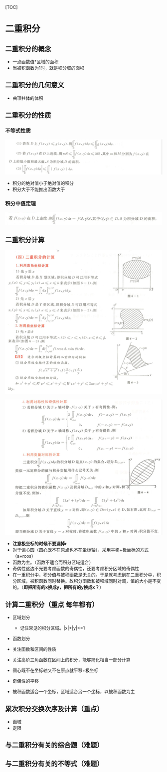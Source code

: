 [TOC]

# 二重积分

## 二重积分的概念

+ 一点函数值*区域的面积
+ 当被积函数为1时，就是积分域的面积

## 二重积分的几何意义

+ 曲顶柱体的体积

## 二重积分的性质

### 不等式性质

![image-20221013150935530](https://raw.githubusercontent.com/Alemdx/pic-bed/master/math3/image-20221013150935530.png)

+ 积分的绝对值小于绝对值的积分
+ 积分大于不能推出函数大于

### 积分中值定理

![image-20221013151155282](https://raw.githubusercontent.com/Alemdx/pic-bed/master/math3/image-20221013151155282.png)

## 二重积分计算

![image-20221013151522687](https://raw.githubusercontent.com/Alemdx/pic-bed/master/math3/image-20221013151522687.png)

![image-20221013151536958](https://raw.githubusercontent.com/Alemdx/pic-bed/master/math3/image-20221013151536958.png)

+ **注意极坐标的时候不要漏掉r**
+ 对于偏心圆（圆心既不在原点也不在坐标轴），采用平移+极坐标的方式（a+rcos）
+ 函数为主。（函数不适合而积分区域适合）
+ 奇偶性这边不光要考虑函数的奇偶性，还要考虑积分区域的奇偶性
+ 在一重积分中，积分值与被积函数是无关的。于是就考虑到在二重积分中，积分区域，被积函数同时替换。故积分函数和被积域同时对调，值的大小是不变的。（**即把所有的x换成y，把所有的y换成x？**）

## 计算二重积分（重点 每年都有）

+ 区域划分
  + 记住常见的积分区域。|x|+|y|<=1

+ 函数划分

+ 关注函数和区间的性质

+ 关注高阶三角函数在区间上的积分，能够简化相当一部分计算
+ 圆心既不在坐标轴又不在原点就平移+极坐标
+ 奇偶性的平移
+ 被积函数适合一个坐标，区域适合另一个坐标，以被积函数为主

## 累次积分交换次序及计算（重点）

+ 画域
+ 定限

## 与二重积分有关的综合题（难题）

## 与二重积分有关的不等式（难题）